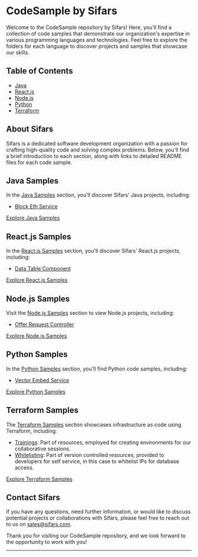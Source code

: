 # CodeSample by Sifars

Welcome to the CodeSample repository by Sifars! Here, you'll find a collection of code samples that demonstrate our organization's expertise in various programming languages and technologies. Feel free to explore the folders for each language to discover projects and samples that showcase our skills.

## Table of Contents

- [Java](<./Java/>)
- [React.js](<./React.js/>)
- [Node.js](<./Node.js/>)
- [Python](<./Python/>)
- [Terraform](./Terraform/)

## About Sifars

Sifars is a dedicated software development organization with a passion for crafting high-quality code and solving complex problems. Below, you'll find a brief introduction to each section, along with links to detailed README files for each code sample.

## Java Samples

In the [Java Samples](<./Java>) section, you'll discover Sifars' Java projects, including:

- [Block Eth Service](<./Java/Block Eth Service/BlockEthServiceImplementation.java>)

[Explore Java Samples](<./Java/>)

## React.js Samples

In the [React.js Samples](<./React.js/>) section, you'll discover Sifars' React.js projects, including:

- [Data Table Component](<./React.js/Data Table Component/index.jsx>)

[Explore React.js Samples](<./React.js/>)

## Node.js Samples

Visit the [Node.js Samples](<./Node.js>) section to view Node.js projects, including:

- [Offer Request Controller](<./Node.js/Offer Request Controller/get-offer-request.js>)

[Explore Node.js Samples](<./Node.js/>)

## Python Samples

In the [Python Samples](<./Python>) section, you'll find Python code samples, including:

- [Vector Embed Service](<./Python/Vector Embed Service/vector_embed.py>)

[Explore Python Samples](<./Python>)

## Terraform Samples

The [Terraform Samples](./Terraform/) section showcases infrastructure as code using Terraform, including:

- [Trainings](<./Terraform/trainings/>): Part of resources, employed for creating environments for our collaborative sessions.
- [Whitelisting](<./Terraform//whitelisting/>): Part of version controlled resources, provided to developers for self service, in this case to whitelist IPs for database access.

[Explore Terraform Samples](./terraform/)

## Contact Sifars

If you have any questions, need further information, or would like to discuss potential projects or collaborations with Sifars, please feel free to reach out to us on sales@sifars.com.

Thank you for visiting our CodeSample repository, and we look forward to the opportunity to work with you!

---
